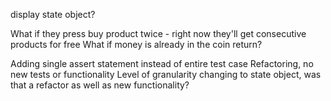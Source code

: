 display state object?

What if they press buy product twice - right now they'll get consecutive products for free
What if money is already in the coin return?

Adding single assert statement instead of entire test case
Refactoring, no new tests or functionality
Level of granularity
changing to state object, was that a refactor as well as new functionality?